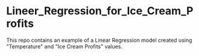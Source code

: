 # Lineer_Regression_for_Ice_Cream_Profits
This repo contains an example of a Linear Regression model created using "Temperature" and "Ice Cream Profits" values.
